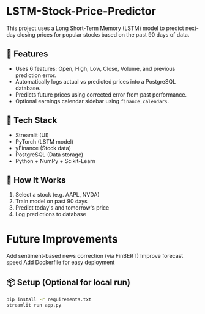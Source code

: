 # LSTM-Stock-Price-Predictor
This project uses a Long Short-Term Memory (LSTM) model to predict next-day closing prices for popular stocks based on the past 90 days of data.

## 🧠 Features
- Uses 6 features: Open, High, Low, Close, Volume, and previous prediction error.
- Automatically logs actual vs predicted prices into a PostgreSQL database.
- Predicts future prices using corrected error from past performance.
- Optional earnings calendar sidebar using `finance_calendars`.

## 🔧 Tech Stack
- Streamlit (UI)
- PyTorch (LSTM model)
- yFinance (Stock data)
- PostgreSQL (Data storage)
- Python + NumPy + Scikit-Learn

## 🚀 How It Works
1. Select a stock (e.g. AAPL, NVDA)
2. Train model on past 90 days
3. Predict today's and tomorrow's price
4. Log predictions to database

# Future Improvements
Add sentiment-based news correction (via FinBERT)
Improve forecast speed
Add Dockerfile for easy deployment

## 📦 Setup (Optional for local run)
```bash
pip install -r requirements.txt
streamlit run app.py
